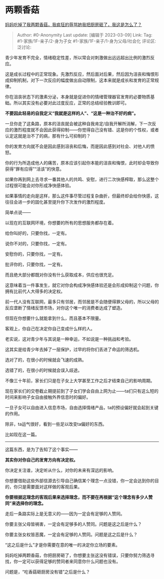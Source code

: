 # 两颗香菇
[妈妈吃掉了我两颗香菇，我疯狂的辱骂她我把厨房砸了，我这是怎么了？](https://www.zhihu.com/question/587483600/answer/2928309912)

> Author: #0-Anonymity
> Last update: [编辑于 2023-03-09]
> Link:
> Tag: #1-家族/1F-亲子/2-身为子女 #1-家族/1F-亲子/1-身为父母/社会化
> 评论区:
> 泛讨论:

青少年发育不完全，情绪稳定性差，所以常会对刺激做出远远超出比例的激烈反应。

这是成长过程中的正常现象。先激烈反应，然后面对后果，然后因为沮丧和悔恨形成抑制机制，对下一次反应的幅度做出自动限制，这本来就是成长和发育的正常规律。

你在沮丧状态下的激素分泌，本身就是促进你的情绪管理器官发育的必要物质基础。所以其实没有必要对此过度反应，正常的总结经验教训即可。

**不要因此轻易的自我定义“我就是这样的人”、“这是一种治不好的病”。**

一旦你走了这条路，原本的沮丧就会被这种自我肯定/自我开解所消解，下一次反应的激烈程度就不会因此获得抑制——你觉得自己没有错、这是你的个性权，或者认定这就是治不了的病，那有什么可抑制的？

你的发育方向就不会是因此感到沮丧和后悔，而是因此感到对社会、对他人的愤怒。

你的行为所造成他人的痛苦，原本应该引起你本能的沮丧和悔恨，此时却会导致你获得“罪有应得”“活该”的快意。

如果你再到网上去寻求一番其他人的共鸣、安慰，进行二次快感榨取，那么这整个过程很可能会对你形成净快感体验。

如果事情的走向是这样，那么这件事尽管过程复杂曲折，但最终却会给你快感，这往往会进一步的固化甚至提升你下次发作的激烈程度。

简单点说——

以现在的互联网环境，你想要的所有的思想服务都存在着。

给你叫好的，只要你找，一定有。

说你不对的，只要你找，一定有。

安慰你的，只要你找，一定有。

批评你的，只要你找，一定有。

而且绝大部分都既对你没有什么获取成本，供应也很充足。

这意味着当一件事发生，就它对你会构成净快感体验还是会形成抑制这个问题，你拥有比前代人大得多的决定权。

前一代人没有互联网，最多只有邻居，而邻居是不会随便得罪父母的，所以父母的反应垄断了情绪反馈市场，对你这个唯一的消费者达成了塑造。

但现在你想要什么就能拿到什么，而且基本不限量。

客观上，你自己在决定你自己变成什么样的人。

老实说，这对青少年与其说是一种幸运，不如说是一种挑战和考验。

这其实是给青少年去掉了一层保护，过早的将你们丢进了命运的筛选机。

选对了的，在很小的时候就会飞速的成熟。

选错了的，在很小的时候就会误入歧途。

不像三十年前，家长们只是在子女上大学甚至工作之后才结束自己的影响周期。

现在家长们的交卷截止期提前到了子女们学会自由上网为止——ta们只有这么短的时间来影响子女自由接触外界信息时的偏好。

一旦子女可以自由进入信息市场，自由选择情绪产品，ta的预设偏好就会起到关键的作用。

除非，ta运气很好，看到一些足以改变ta偏好的东西。

比如现在这一篇。

---

这篇东西，是为了告知了这个事实——

**其实你对你自己的发育方向有决定权。**

你决定关注谁，决定听从什么，对你的未来有深远的影响。

你想要借助这些外部信源去引导自己确信某个理念一点没错，你一定会达到你的目的，你只是需要面对这样做的客观后果。

**你要根据这理念的客观后果来选择理念，而不要在再根据“这个理念有多少人赞同”来选择你的理念。**

走后一条路实际上是无意义的——因为一定会有足够的人赞同。

你要主张父母皆祸害，一定会有足够多的人赞同。问题是这之后是什么？

你要主张女权皆恶魔，一定会有足够的人赞同。问题是这之后是什么？

“这之后是什么”才是你需要在意的唯一的决定你立场的要素。

妈妈吃掉两颗香菇，你把厨房砸了，你想要主张这没有错误，只要你努力筛选寻找，你一定可以获得足够的赞同者来同意你什么问题也没有。

问题是，“吃香菇砸厨房没有错”之后是什么？
